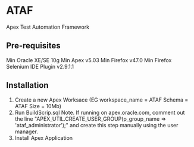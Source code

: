 # ATAF
Apex Test Automation Framework


Pre-requisites
--------------
Min Oracle XE/SE 10g
Min Apex v5.03 
Min Firefox v47.0
Min Firefox Selenium IDE Plugin v2.9.1.1


Installation
------------
1.  Create a new Apex Worksace
    (EG workspace_name = ATAF
        Schema         = ATAF
        Size           = 10Mb)
2.  Run BuildScrip.sql
    Note.  If running on apex.oracle.com, comment out the line 
           "APEX_UTIL.CREATE_USER_GROUP(p_group_name => 'ataf_administrator');"
           and create this step manually using the user manager.
3.  Install Apex Application

